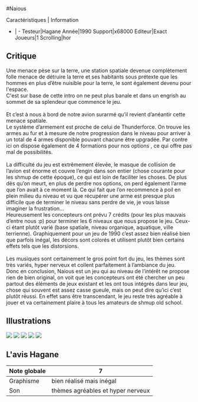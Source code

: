 #Naious

Caractéristiques | Information
- | -
Testeur|Hagane
Année|1990
Support|x68000
Editeur|Exact
Joueurs|1
Scrolling|hor

## Critique
Une menace pèse sur la terre, une station spatiale devenue complètement folle menace de détruire la terre et ses habitants sous prétexte que les hommes en plus d’être nuisible pour la terre, le sont également devenu pour l'espace. <br/>C'est sur base de cette intro on ne peut plus banale et dans un engrish au sommet de sa splendeur que commence le jeu. <br/><br/>Et c’est à nous à bord de notre avion surarmé qu’il revient d’anéantir cette menace spatiale.<br/>Le système d’armement est proche de celui de Thunderforce. On trouve les armes au fur et à mesure de notre progression dans le niveau pour arriver à un total de 4 armes disponible pouvant chacune être upgradée. Par contre ici on dispose également  de 4 formations pour nos options , ce qui offre pas mal de possibilités. <br/><br/>La difficulté du jeu est extrêmement élevée, le masque de collision de l’avion est énorme et couvre l’engin dans son entier (chose courante pour les shmup de cette époque), ce qui est loin de faciliter les choses. De plus dès qu’on meurt, en plus de perdre nos options, on perd également l’arme que l’on avait à ce moment là. Ce qui fait que l’on recommence à poil en plein milieu du niveau et vu que récupérer une arme est presque plus difficile que de terminer le niveau sans perdre de vie, je vous laisse imaginer la frustration…<br/>Heureusement les concepteurs ont prévu 7 crédits (pour les plus mauvais d’entre nous :p) pour terminer les 6 niveaux que nous propose le jeu. Ceux-ci étant plutôt varié (base spatiale, niveau organique, aquatique, ville terrienne). Graphiquement pour un jeu de 1990 c’est assez bien réalisé bien que parfois inégal, les décors sont colorés et utilisent plutôt bien certains effets tels que les distorsions. <br/><br/>Les musiques sont certainement le gros point fort du jeu, les thèmes sont très variés, hyper nerveux et collent parfaitement à l’ambiance du jeu.<br/>Donc en conclusion, Naious est un jeu qui au niveau de l’intérêt ne propose rien de bien original, on voit que les concepteurs ont été chercher un peu partout des éléments de jeux existant et les ont tous intégrés dans leur jeu, chose qui souvent est assez casse gueule, mais on peut dire qu’ici c’est plutôt réussi. En effet sans être transcendant, le jeu reste très agréable à jouer et va certainement plaire à tous les amateurs de shmup old school.

## Illustrations
![](http://www.shmup.com/images/thumbs/img_fiche_1_510.jpg)
![](http://www.shmup.com/images/thumbs/img_fiche_2_510.jpg)
![](http://www.shmup.com/images/thumbs/img_fiche_3_510.jpg)
![](http://www.shmup.com/images/thumbs/img_fiche_4_510.jpg)
![](http://www.shmup.com/images/thumbs/)

## L'avis Hagane
Note globale|7
-|-
Graphisme|bien réalisé mais inégal
Son|thèmes agréables et hyper nerveux
